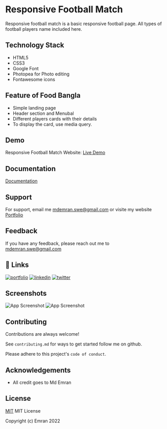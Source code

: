 
# Responsive Football Match
Responsive football match is a basic responsive football page. All types of football
players name included here.
## Technology Stack
* HTML5
* CSS3
* Google Font
* Photopea for Photo editing
* Fontawesome icons



## Feature of Food Bangla

- Simple landing page
- Header section and Menubal
- Different players cards with their details
- To display the card, use media query. 




## Demo
Responsive Football Match Website:
[Live Demo](https://emranswe.github.io/responsive-football-match/)


## Documentation

[Documentation](https://github.com/EmranSWE/responsive-football-match/blob/main/README.md)


## Support

For support, email me mdemran.swe@gmail.com or visite my website [Portfolio](https://emran-portfolio.web.app/)


## Feedback

If you have any feedback, please reach out me to
mdemran.swe@gmail.com


## 🔗 Links
[![portfolio](https://img.shields.io/badge/my_portfolio-000?style=for-the-badge&logo=ko-fi&logoColor=white)](https://emran-portfolio.web.app/)
[![linkedin](https://img.shields.io/badge/linkedin-0A66C2?style=for-the-badge&logo=linkedin&logoColor=white)](https://www.linkedin.com/in/emran2k18/)
[![twitter](https://img.shields.io/badge/twitter-1DA1F2?style=for-the-badge&logo=twitter&logoColor=white)](https://twitter.com/EmranSwe)


## Screenshots

![App Screenshot](https://i.ibb.co/C7GrzZT/football.png)
![App Screenshot](https://i.ibb.co/mJZThC9/Football-1.png)


## Contributing

Contributions are always welcome!

See `contributing.md` for ways to get started follow me on github.

Please adhere to this project's `code of conduct`.


## Acknowledgements

 - All credit goes to Md Emran


## License

[MIT](https://github.com/EmranSWE/responsive-football-match/blob/main/LICENSE.md)
MIT License

Copyright (c) Emran 2022


